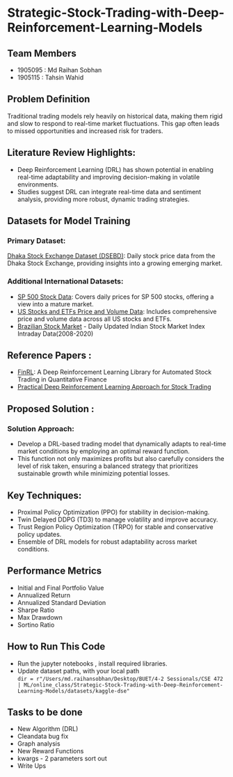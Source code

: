 # Strategic-Stock-Trading-with-Deep-Reinforcement-Learning-Models

## Team Members
- 1905095 : Md Raihan Sobhan
- 1905115 : Tahsin Wahid

## Problem Definition

Traditional trading models rely heavily on historical data, making them rigid and slow to respond to real-time market fluctuations. This gap often leads to missed opportunities and increased risk for traders.

## Literature Review Highlights:
- Deep Reinforcement Learning (DRL) has shown potential in enabling real-time adaptability and improving decision-making in volatile
environments.
- Studies suggest DRL can integrate real-time data and sentiment analysis, providing more robust, dynamic trading strategies.

## Datasets for Model Training

### Primary Dataset:

[Dhaka Stock Exchange Dataset (DSEBD)](https://www.kaggle.com/datasets/mahmudulhaque/dsebd): Daily stock price data from the
Dhaka Stock Exchange, providing insights into a growing emerging market.
### Additional International Datasets:
- [SP 500 Stock Data](https://www.kaggle.com/datasets/paultimothymooney/stock-market-data): Covers daily prices for SP 500 stocks, offering a view
into a mature market.
- [US Stocks and ETFs Price and Volume Data](https://www.kaggle.com/datasets/borismarjanovic/price-volume-data-for-all-us-stocks-etfs): Includes comprehensive price and volume data across all US stocks and ETFs.
- [Brazilian Stock Market](https://www.kaggle.com/datasets/andrewmvd/brazilian-stock-market) - Daily Updated
Indian Stock Market Index Intraday Data(2008-2020)


## Reference Papers :
- [FinRL](https://arxiv.org/pdf/2011.09607): A Deep Reinforcement Learning Library for Automated Stock
Trading in Quantitative Finance
- [Practical Deep Reinforcement Learning Approach for Stock Trading](https://arxiv.org/pdf/1811.07522v3)

## Proposed Solution :
### Solution Approach: 
- Develop a DRL-based trading model that dynamically adapts to real-time market conditions by employing an optimal reward function.
- This function not only maximizes profits but also carefully considers the level of risk taken, ensuring a balanced strategy that prioritizes sustainable growth while minimizing potential losses.

## Key Techniques:
- Proximal Policy Optimization (PPO) for stability in
decision-making.
- Twin Delayed DDPG (TD3) to manage volatility and improve
accuracy.
- Trust Region Policy Optimization (TRPO) for stable and
conservative policy updates.
- Ensemble of DRL models for robust adaptability across market
conditions.

## Performance Metrics

- Initial and Final Portfolio Value
- Annualized Return
- Annualized Standard Deviation
- Sharpe Ratio
- Max Drawdown
- Sortino Ratio


## How to Run This Code
- Run the jupyter notebooks , install required libraries. 
- Update dataset paths, with your local path <br> 
` dir = r"/Users/md.raihansobhan/Desktop/BUET/4-2 Sessionals/CSE 472 | ML/online_class/Strategic-Stock-Trading-with-Deep-Reinforcement-Learning-Models/datasets/kaggle-dse" `


## Tasks to be done
- New Algorithm (DRL)
- Cleandata bug fix
- Graph analysis
- New Reward Functions
- kwargs - 2 parameters sort out
- Write Ups
